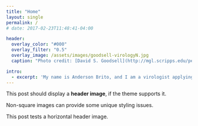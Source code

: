 ```yaml
---
title: "Home"
layout: single
permalink: /
# date: 2017-02-23T11:48:41-04:00

header:
  overlay_color: "#000"
  overlay_filter: "0.5"
  overlay_image: /assets/images/goodsell-virologyN.jpg
  caption: "Photo credit: [David S. Goodsell](http://mgl.scripps.edu/people/goodsell/)"

intro: 
  - excerpt: 'My name is Anderson Brito, and I am a virologist applying and developing computational tools to study molecular evolution. I hold a BSc degree in Biological Sciences from the University of Brasília (UnB), and a MSc in Microbiology from the University of São Paulo (USP), Brazil. Currently I am a last year PhD student in Computational Biology, based in the Theoretical Systems Biology Group at Imperial College London. My Bioinformatics research focuses on multiple aspects of Molecular Evolution, integrating Phylogenetics, Genomics and Protein structure data to better understand the evolution of pathogens from a systemic perpective.'
---
```


This post should display a **header image**, if the theme supports it.

Non-square images can provide some unique styling issues.

This post tests a horizontal header image.